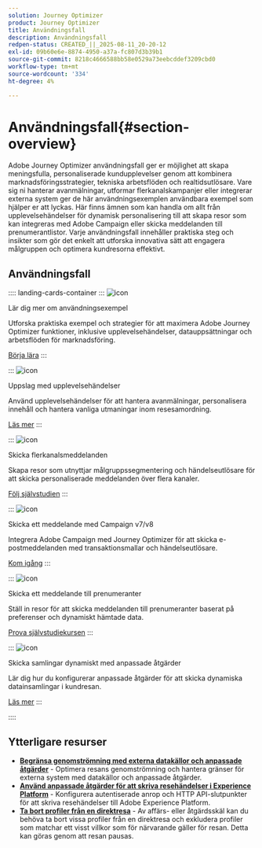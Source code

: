 ```yaml
---
solution: Journey Optimizer
product: Journey Optimizer
title: Användningsfall
description: Användningsfall
redpen-status: CREATED_||_2025-08-11_20-20-12
exl-id: 09b60e6e-8874-4950-a37a-fc807d3b39b1
source-git-commit: 8218c4666588bb58e0529a73eebcddef3209cbd0
workflow-type: tm+mt
source-wordcount: '334'
ht-degree: 4%

---
```


# Användningsfall{#section-overview}

Adobe Journey Optimizer användningsfall ger er möjlighet att skapa meningsfulla, personaliserade kundupplevelser genom att kombinera marknadsföringsstrategier, tekniska arbetsflöden och realtidsutlösare. Vare sig ni hanterar avanmälningar, utformar flerkanalskampanjer eller integrerar externa system ger de här användningsexemplen användbara exempel som hjälper er att lyckas. Här finns ämnen som kan handla om allt från upplevelsehändelser för dynamisk personalisering till att skapa resor som kan integreras med Adobe Campaign eller skicka meddelanden till prenumerantlistor. Varje användningsfall innehåller praktiska steg och insikter som gör det enkelt att utforska innovativa sätt att engagera målgruppen och optimera kundresorna effektivt.

## Användningsfall

:::: landing-cards-container
:::
![icon](https://cdn.experienceleague.adobe.com/icons/book.svg)

Lär dig mer om användningsexempel

Utforska praktiska exempel och strategier för att maximera Adobe Journey Optimizer funktioner, inklusive upplevelsehändelser, datauppsättningar och arbetsflöden för marknadsföring.

[Börja lära](../using/building-journeys/jo-use-cases.md)
:::

:::
![icon](https://cdn.experienceleague.adobe.com/icons/list-check.svg)

Uppslag med upplevelsehändelser

Använd upplevelsehändelser för att hantera avanmälningar, personalisera innehåll och hantera vanliga utmaningar inom resesamordning.

[Läs mer](../using/building-journeys/exp-event-lookup.md)
:::

:::
![icon](https://cdn.experienceleague.adobe.com/icons/circle-play.svg)

Skicka flerkanalsmeddelanden

Skapa resor som utnyttjar målgruppssegmentering och händelseutlösare för att skicka personaliserade meddelanden över flera kanaler.

[Följ självstudien](../using/building-journeys/journeys-uc.md)
:::

:::
![icon](https://cdn.experienceleague.adobe.com/icons/puzzle-piece.svg)

Skicka ett meddelande med Campaign v7/v8

Integrera Adobe Campaign med Journey Optimizer för att skicka e-postmeddelanden med transaktionsmallar och händelseutlösare.

[Kom igång](../using/building-journeys/ajo-ac.md)
:::

:::
![icon](https://cdn.experienceleague.adobe.com/icons/list-check.svg)

Skicka ett meddelande till prenumeranter

Ställ in resor för att skicka meddelanden till prenumeranter baserat på preferenser och dynamiskt hämtade data.

[Prova självstudiekursen](../using/building-journeys/message-to-subscribers-uc.md)
:::

:::
![icon](https://cdn.experienceleague.adobe.com/icons/code-branch.svg)

Skicka samlingar dynamiskt med anpassade åtgärder

Lär dig hur du konfigurerar anpassade åtgärder för att skicka dynamiska datainsamlingar i kundresan.

[Läs mer](../using/building-journeys/collections.md)
:::

::::


## Ytterligare resurser

- **[Begränsa genomströmning med externa datakällor och anpassade åtgärder](../using/building-journeys/limit-throughput.md)** - Optimera resans genomströmning och hantera gränser för externa system med datakällor och anpassade åtgärder.
- **[Använd anpassade åtgärder för att skriva resehändelser i Experience Platform](../using/building-journeys/custom-action-aep.md)** - Konfigurera autentiserade anrop och HTTP API-slutpunkter för att skriva resehändelser till Adobe Experience Platform.
- **[Ta bort profiler från en direktresa](../using/building-journeys/journey-pause.md#apply-an-exit-criteria-in-a-paused-journey)** - Av affärs- eller åtgärdsskäl kan du behöva ta bort vissa profiler från en direktresa och exkludera profiler som matchar ett visst villkor som för närvarande gäller för resan. Detta kan göras genom att resan pausas.
